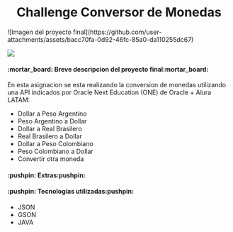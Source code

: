 <h1 align="center"> Challenge Conversor de Monedas </h1>
![Imagen del proyecto final](https://github.com/user-attachments/assets/bacc70fa-0d92-46fc-85a0-da110255dc67)
<p align="left">
   <img src="https://img.shields.io/badge/STATUS-PRESENTACION%20FINAL-green">
   </p>
<h4 align="left">
:mortar_board: Breve descripcion del proyecto final:mortar_board:
</h4>
<p>En esta asignacion se esta realizando la conversion de monedas utilizando una API indicados por Oracle Next Education (ONE) de Oracle + Alura LATAM:</p>
<ul>
<li>Dollar a Peso Argentino</li>
<li>Peso Argentino a Dollar</li>
<li>Dollar a Real Brasilero</li>
<li>Real Brasilero a Dollar</li>
<li>Dollar a Peso Colombiano</li>
<li>Peso Colombiano a Dollar</li>
<li>Convertir otra moneda</li>
</ul>
<h4 align="left">
:pushpin: Extras:pushpin:
</h4>
<h4 align="left">
:pushpin: Tecnologías utilizadas:pushpin:
</h4>
<ul>
<li>JSON</li>
<li>GSON</li>
<li>JAVA</li>
</ul>
